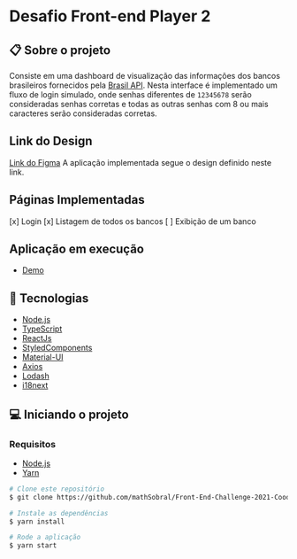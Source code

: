 # Desafio Front-end Player 2

## 📋 Sobre o projeto

Consiste em uma dashboard de visualização das informações dos bancos brasileiros fornecidos pela [Brasil API](https://brasilapi.com.br/docs#tag/BANKS).
Nesta interface é implementado um fluxo de login simulado, onde senhas diferentes de `12345678` serão consideradas senhas corretas e todas as outras senhas com 8 ou mais caracteres serão consideradas corretas.

## Link do Design

[Link do Figma](https://www.figma.com/file/QXa5TNz53mCgHjcjx268E7/Untitled?node-id=0%3A1)
A aplicação implementada segue o design definido neste link.

## Páginas Implementadas

[x] Login
[x] Listagem de todos os bancos
[ ] Exibição de um banco

## Aplicação em execução

- [Demo]()

## 🚀 Tecnologias

- [Node.js](https://nodejs.org/en/)
- [TypeScript](https://www.typescriptlang.org/)
- [ReactJs](https://reactjs.org/)
- [StyledComponents](https://styled-components.com/)
- [Material-UI](https://material-ui.com/pt/)
- [Axios](https://github.com/axios/axios)
- [Lodash](https://lodash.com/docs/4.17.15)
- [i18next](https://www.i18next.com/)

## 💻 Iniciando o projeto

### Requisitos

- [Node.js](https://nodejs.org/en/)
- [Yarn](https://classic.yarnpkg.com/)

```bash
# Clone este repositório
$ git clone https://github.com/mathSobral/Front-End-Challenge-2021-Coodesh.git

# Instale as dependências
$ yarn install

# Rode a aplicação
$ yarn start

```
